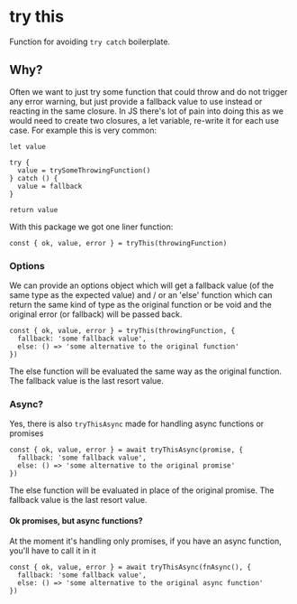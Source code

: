 # try this
Function for avoiding `try catch` boilerplate.

## Why?
Often we want to just try some function that could throw and do not trigger any error warning, but just provide a fallback value to use instead or reacting in the same closure.
In JS there's lot of pain into doing this as we would need to create two closures, a let variable, re-write it for each use case. For example this is very common:

```
let value

try {
  value = trySomeThrowingFunction()
} catch () {
  value = fallback
}

return value
```

With this package we got one liner function:

```
const { ok, value, error } = tryThis(throwingFunction)
```

### Options
We can provide an options object which will get a fallback value (of the same type as the expected value) and / or an 'else' function which can return the same kind of type as the original function or be void and the original error (or fallback) will be passed back.

```
const { ok, value, error } = tryThis(throwingFunction, {
  fallback: 'some fallback value',
  else: () => 'some alternative to the original function'
})
```
The else function will be evaluated the same way as the original function.
The fallback value is the last resort value.

### Async?
Yes, there is also `tryThisAsync` made for handling async functions or promises

```
const { ok, value, error } = await tryThisAsync(promise, {
  fallback: 'some fallback value',
  else: () => 'some alternative to the original promise'
})
```
The else function will be evaluated in place of the original promise.
The fallback value is the last resort value.

#### Ok promises, but async functions?
At the moment it's handling only promises, if you have an async function, you'll have to call it in it

```
const { ok, value, error } = await tryThisAsync(fnAsync(), {
  fallback: 'some fallback value',
  else: () => 'some alternative to the original async function'
})
```
